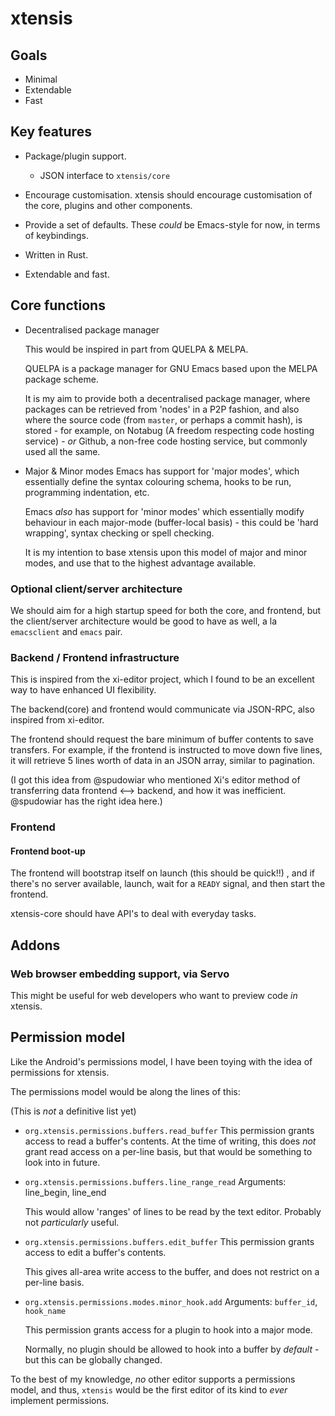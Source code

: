 # xtensis

## Goals

- Minimal
- Extendable
- Fast

## Key features

- Package/plugin support.
  - JSON interface to `xtensis/core`

- Encourage customisation.
  xtensis should encourage customisation of the core, plugins and
  other components.

- Provide a set of defaults.
  These *could* be Emacs-style for now, in terms of keybindings.

- Written in Rust.

- Extendable and fast.

## Core functions

- Decentralised package manager

  This would be inspired in part from QUELPA & MELPA.

  QUELPA is a package manager for GNU Emacs based upon the MELPA package
  scheme.

  It is my aim to provide both a decentralised package manager, where
  packages can be retrieved from 'nodes' in a P2P fashion, and also
  where the source code (from `master`, or perhaps a commit hash), is
  stored - for example, on Notabug (A freedom respecting code hosting
  service) - *or* Github, a non-free code hosting service, but commonly
  used all the same.

- Major & Minor modes
    Emacs has support for 'major modes', which essentially define the
    syntax colouring schema, hooks to be run, programming indentation,
    etc.

    Emacs *also* has support for 'minor modes' which essentially
    modify behaviour in each major-mode (buffer-local basis) - this
    could be 'hard wrapping', syntax checking or spell checking.

    It is my intention to base xtensis upon this model of major and minor
    modes, and use that to the highest advantage available.

### Optional client/server architecture

We should aim for a high startup speed for both the core, and
frontend, but the client/server architecture would be good to have as
well, a la `emacsclient` and `emacs` pair.

### Backend / Frontend infrastructure

This is inspired from the xi-editor project, which I found to
be an excellent way to have enhanced UI flexibility.

The backend(core) and frontend would communicate via JSON-RPC, also
inspired from xi-editor.

The frontend should request the bare minimum of buffer contents to
save transfers. For example, if the frontend is instructed to move
down five lines, it will retrieve 5 lines worth of data in an JSON
array, similar to pagination.

(I got this idea from @spudowiar who mentioned Xi's editor method of
transferring data frontend <--> backend, and how it was
inefficient. @spudowiar has the right idea here.)

### Frontend

#### Frontend boot-up

The frontend will bootstrap itself on launch (this should be quick!!)
, and if there's no server available, launch, wait for a `READY`
signal, and then start the frontend.

xtensis-core should have API's to deal with everyday tasks.

## Addons

### Web browser embedding support, via Servo

This might be useful for web developers who want to preview code *in*
xtensis.

## Permission model

Like the Android's permissions model, I have been toying with the idea
of permissions for xtensis.

The permissions model would be along the lines of this:

(This is *not* a definitive list yet)

- `org.xtensis.permissions.buffers.read_buffer`
   This permission grants access to read a buffer's contents.
   At the time of writing, this does *not* grant read access on a
   per-line basis, but that would be something to look into in future.

- `org.xtensis.permissions.buffers.line_range_read`
  Arguments: line_begin, line_end
  
  This would allow 'ranges' of lines to be read by the text editor.
  Probably not _particularly_ useful.

- `org.xtensis.permissions.buffers.edit_buffer`
  This permission grants access to edit a buffer's contents.

  This gives all-area write access to the buffer, and does not
  restrict on a per-line basis.

- `org.xtensis.permissions.modes.minor_hook.add`
  Arguments: `buffer_id`, `hook_name`

  This permission grants access for a plugin to hook into a major
  mode.

  Normally, no plugin should be allowed to hook into a buffer by
  *default* - but this can be globally changed.

To the best of my knowledge, *no* other editor supports a permissions
model, and thus, `xtensis` would be the first editor of its kind to
*ever* implement permissions.
